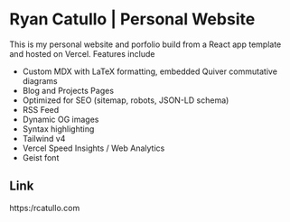 # Ryan Catullo | Personal Website

This is my personal website and porfolio build from a React app template and hosted on Vercel. Features include

- Custom MDX with LaTeX formatting, embedded Quiver commutative diagrams
- Blog and Projects Pages
- Optimized for SEO (sitemap, robots, JSON-LD schema)
- RSS Feed
- Dynamic OG images
- Syntax highlighting
- Tailwind v4
- Vercel Speed Insights / Web Analytics
- Geist font

## Link

https:/rcatullo.com
